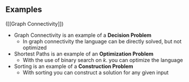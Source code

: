 ## Examples
([[Graph Connectivity]])
- Graph Connectivity is an example of a **Decision Problem**
	- In graph connectivity the language can be directly solved, but not optimized
- Shortest Paths is an example of an **Optimization Problem**
	- With the use of binary search on $k$. you can optimize the language
- Sorting is an example of a **Construction Problem**
	- With sorting you can construct a solution for any given input
